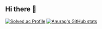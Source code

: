 ## Hi there 👋

[![Solved.ac Profile](http://mazassumnida.wtf/api/v2/generate_badge?boj=dnfl111)](https://solved.ac/dnfl111/)
[![Anurag's GitHub stats](https://github-readme-stats.vercel.app/api?username=Seo98)](https://github.com/Seo98/github-readme-stats)
<!--
**Seo98/Seo98** is a ✨ _special_ ✨ repository because its `README.md` (this file) appears on your GitHub profile.

Here are some ideas to get you started:

- 🔭 I’m currently working on ...
- 🌱 I’m currently learning ...
- 👯 I’m looking to collaborate on ...
- 🤔 I’m looking for help with ...
- 💬 Ask me about ...
- 📫 How to reach me: ...
- 😄 Pronouns: ...
- ⚡ Fun fact: ...
-->
